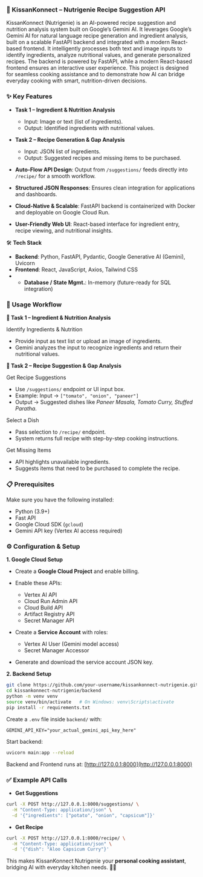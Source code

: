 ### 🍅 KissanKonnect – Nutrigenie Recipe Suggestion API

KissanKonnect (Nutrigenie) is an AI-powered recipe suggestion and nutrition analysis system built on Google’s Gemini AI. It leverages Google’s Gemini AI for natural language recipe generation and ingredient analysis, built on a scalable FastAPI backend and integrated with a modern React-based frontend. It intelligently processes both text and image inputs to identify ingredients, analyze nutritional values, and generate personalized recipes. The backend is powered by FastAPI, while a modern React-based frontend ensures an interactive user experience.
This project is designed for seamless cooking assistance and to demonstrate how AI can bridge everyday cooking with smart, nutrition-driven decisions.

### ✨ **Key Features**

* **Task 1 – Ingredient & Nutrition Analysis**
  * Input: Image or text (list of ingredients).
  * Output: Identified ingredients with nutritional values.

* **Task 2 – Recipe Generation & Gap Analysis**
  * Input: JSON list of ingredients.
  * Output: Suggested recipes and missing items to be purchased.

* **Auto-Flow API Design**: Output from `/suggestions/` feeds directly into `/recipe/` for a smooth workflow.
* **Structured JSON Responses**: Ensures clean integration for applications and dashboards.
* **Cloud-Native & Scalable**: FastAPI backend is containerized with Docker and deployable on Google Cloud Run.
* **User-Friendly Web UI**: React-based interface for ingredient entry, recipe viewing, and nutritional insights.

🛠️ **Tech Stack**

* **Backend**: Python, FastAPI, Pydantic, Google Generative AI (Gemini), Uvicorn
* **Frontend**: React, JavaScript, Axios, Tailwind CSS
* * **Database / State Mgmt.**: In-memory (future-ready for SQL integration)

### 🚀 **Usage Workflow**

**🔹 Task 1 – Ingredient & Nutrition Analysis**

Identify Ingredients & Nutrition
* Provide input as text list or upload an image of ingredients.
* Gemini analyzes the input to recognize ingredients and return their nutritional values.

**🔹 Task 2 – Recipe Suggestion & Gap Analysis**

Get Recipe Suggestions
* Use `/suggestions/` endpoint or UI input box.
* Example: Input → `["tomato", "onion", "paneer"]`
* Output → Suggested dishes like *Paneer Masala, Tomato Curry, Stuffed Paratha*.

Select a Dish
* Pass selection to `/recipe/` endpoint.
* System returns full recipe with step-by-step cooking instructions.

Get Missing Items
* API highlights unavailable ingredients.
* Suggests items that need to be purchased to complete the recipe.

### 📋 **Prerequisites**
Make sure you have the following installed:

* Python (3.9+)
* Fast API
* Google Cloud SDK (`gcloud`)
* Gemini API key (Vertex AI access required)

### ⚙️ **Configuration & Setup**

**1. Google Cloud Setup**
* Create a **Google Cloud Project** and enable billing.
* Enable these APIs:

  * Vertex AI API
  * Cloud Run Admin API
  * Cloud Build API
  * Artifact Registry API
  * Secret Manager API
    
* Create a **Service Account** with roles:
  * Vertex AI User (Gemini model access)
  * Secret Manager Accessor
    
* Generate and download the service account JSON key.

**2. Backend Setup**

```bash
git clone https://github.com/your-username/kissankonnect-nutrigenie.git
cd kissankonnect-nutrigenie/backend
python -m venv venv
source venv/bin/activate   # On Windows: venv\Scripts\activate
pip install -r requirements.txt
```

Create a `.env` file inside `backend/` with:

```env
GEMINI_API_KEY="your_actual_gemini_api_key_here"
```

Start backend:

```bash
uvicorn main:app --reload
```

Backend and Frontend runs at: [http://127.0.0.1:8000](http://127.0.0.1:8000)

### ✅ **Example API Calls**

* **Get Suggestions**

```bash
curl -X POST http://127.0.0.1:8000/suggestions/ \
  -H "Content-Type: application/json" \
  -d '{"ingredients": ["potato", "onion", "capsicum"]}'
```

* **Get Recipe**

```bash
curl -X POST http://127.0.0.1:8000/recipe/ \
  -H "Content-Type: application/json" \
  -d '{"dish": "Aloo Capsicum Curry"}'
```

This makes KissanKonnect Nutrigenie your **personal cooking assistant**, bridging AI with everyday kitchen needs. 🍲✨
